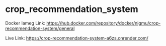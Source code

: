 # crop_recommendation_system


Docker Iameg Link: https://hub.docker.com/repository/docker/nigmu/crop-recommendation-system/general

Live Link: https://crop-recommendation-system-a6zs.onrender.com/
